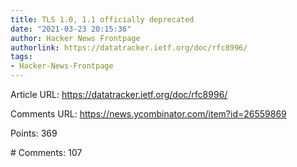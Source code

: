 ```yaml
---
title: TLS 1.0, 1.1 officially deprecated
date: "2021-03-23 20:15:36"
author: Hacker News Frontpage
authorlink: https://datatracker.ietf.org/doc/rfc8996/
tags:
- Hacker-News-Frontpage
---
```


<p>Article URL: <a href="https://datatracker.ietf.org/doc/rfc8996/">https://datatracker.ietf.org/doc/rfc8996/</a></p>
<p>Comments URL: <a href="https://news.ycombinator.com/item?id=26559869">https://news.ycombinator.com/item?id=26559869</a></p>
<p>Points: 369</p>
<p># Comments: 107</p>
